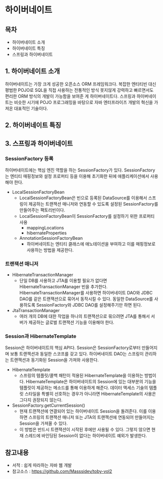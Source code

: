 하이버네이트
=======================

목차 
-----------------------
- 하이버네이트 소개 
- 하이버네이트 특징 
- 스프링과 하이버네이트 


## 1. 하이버네이트 소개
하이버네이트는 가장 크게 성공한 오픈소스 ORM 프레임워크다. 복잡한 엔티티빈 대신 평범한 POJO로 SQL을 직접 사용하는 전통적인 방식 못지않게 강력하고 빠르면서도 편리한 ORM 방식의 개발이 가능함을 보여준 게 하이버네이트다. 스프링과 하이버네이트는 비슷한 시기에 POJO 프로그래밍을 바탕으로 자바 엔터프라이즈 개발의 혁신을 가져온 대표적인 기술이다.

## 2. 하이버네이트 특징

## 3. 스프링과 하이버네이트

### SessionFactory 등록
하이버네이트에는 핵심 엔진 역할을 하는 SessionFactory가 있다. SessionFactory는 엔티티 매핑정보와 설정 프로퍼티 등을 이용해 초기화한 뒤에 애플리케이션에서 사용해야 한다.

* LocalSessionFactoryBean
  * LocalSessionFactoryBean은 빈으로 등록된 DataSource를 이용해서 스프링이 제공하는 트랜잭션 매니저와 연동할 수 있도록 설정된 SessionFactory를 만들어주는 팩토리빈이다.
  * LocalSessionFactoryBean이 SessionFactory를 설정하기 위한 프로퍼티 사용
    * mappingLocations
    * hibernateProperties
   * AnnotationSessionFactoryBean
     * 하이버네이트는 엔티티 클래스에 애노테이션을 부여하고 이를 매핑정보로 사용하는 방법을 제공한다.

 

### 트랜잭션 매니저
  * HibernateTransactionManager
    - 단일 DB를 사용하고 JTA를 이용할 필요가 없다면 HibernateTransactionManager 빈을 추가한다. HibernateTransactionManager를 사용하면 하이버네이트 DAO와 JDBC DAO를 같은 트랜잭션으로 묶어서 동작시킬 수 있다. 동일한 DataSource를 사용하도록 SessionFactory와 JDBC DAO를 설정해주기만 하면 된다.
  * JtaTransactionManager
     - 여러 개의 DB에 대한 작업을 하나의 트랜잭션으로 묶으려면 JTA를 통해서 서버가 제공하는 글로벌 트랜잭션 기능을 이용해야 한다.

### Session과 HibernateTemplate
Session은 하이버네이트의 핵심 API다. Session은 SessionFactory로부터 만들어지며 보통 트랜잭션과 동일한 스코프를 갖고 있다. 하이버네이트 DAO는 스프링이 관리하는 트랜잭션과 동기화된 Session을 가져와 사용한다.

* HibernateTemplate
  * 스프링의 템플릿/콜백 패턴이 적용된 HibernateTemplate을 이용하는 방법이다. HibernateTemplate은 하이버네이트의 Session에 있는 대부분의 기능을 템플릿이 제공하는 메소드를 통해 이용하게 해준다.
데이터 액세스 기술의 템플릿 스타일을 특별히 선호하는 경우가 아니라면 HibernateTemplate의 사용은 그다지 권장되지 않는다.
* SessionFactory.getCurrentSession()
   * 현재 트랜잭션에 연결되어 있는 하이버네이트 Session을 돌려준다. 이를 이용하면 스프링의 트랜잭션 매니저 또는 JTA의 트랜잭션에 연동되어 만들어지는 Session을 가져올 수 있다.
   * 이 방법은 반드시 트랜잭션이 시작된 후에만 사용될 수 있다. 그렇지 않으면 현재 스레드에 바인딩된 Session이 없다는 하이버네이트 예외가 발생한다.

  
## 참고내용
- 서적 : 쉽게 따라하는 자바 웹 개발
- 참고소스 : https://github.com/Masssidev/toby-vol2
